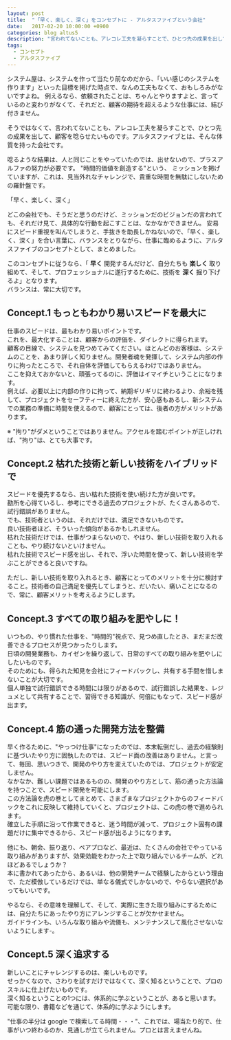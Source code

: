 ```yaml
---
layout: post
title:  "「早く、楽しく、深く」をコンセプトに - アルタスファイブという会社"
date:   2017-02-20 10:00:00 +0900
categories: blog altus5
description: "言われてないことも、アレコレ工夫を凝らすことで、ひとつ先の成果を出して、顧客を唸らせたいものです。アルタスファイブとは、そんな体質を持った会社です。"
tags:
  - コンセプト
  - アルタスファイブ
---
```


システム屋は、システムを作って当たり前なのだから、「いい感じのシステムを作ります」といった目標を掲げた時点で、なんの工夫もなくて、おもしろみがないですよね。
例えるなら、依頼されたことは、ちゃんとやりますよと、言っているのと変わりがなくて、それだと、顧客の期待を超えるような仕事には、結び付きません。

そうではなくて、言われてないことも、アレコレ工夫を凝らすことで、ひとつ先の成果を出して、顧客を唸らせたいものです。アルタスファイブとは、そんな体質を持った会社です。

唸るような結果は、人と同じことをやっていたのでは、出せないので、プラスアルファの努力が必要です。
"時間的価値を創造する"という、 ミッションを掲げていますが、これは、見当外れなチャレンジで、貴重な時間を無駄にしないための羅針盤です。

「早く、楽しく、深く」

どこの会社でも、そうだと思うのだけど、ミッションだのビジョンだの言われても、それだけ見て、具体的な行動を起こすことは、なかなかできません。
安易にスピード重視を叫んでしまうと、手抜きを助長しかねないので、「早く、楽しく、深く」を合い言葉に、バランスをとりながら、仕事に臨めるように、アルタスファイブのコンセプトとして、まとめました。

このコンセプトに従うなら、「 **早く** 開発するんだけど、自分たちも **楽しく** 取り組めて、そして、プロフェッショナルに遂行するために、技術を **深く** 掘り下げるよ」となります。  
バランスは、常に大切です。

## Concept.1 もっともわかり易いスピードを最大に

仕事のスピードは、最もわかり易いポイントです。  
これを、最大化することは、顧客からの評価を、ダイレクトに得られます。  
顧客の目線で、システムを見つめてみてください。ほとんどのお客様は、システムのことを、あまり詳しく知りません。開発者魂を発揮して、システム内部の作りに拘ったところで、それ自体を評価してもらえるわけではありません。  
ここを抑えておかないと、頑張ってるのに、評価はイマイチということになります。  
例えば、必要以上に内部の作りに拘って、納期ギリギリに終わるより、余裕を残して、プロジェクトをセーフティーに終えた方が、安心感もあるし、新システムでの業務の準備に時間を使えるので、顧客にとっては、後者の方がメリットがあります。  

※ "拘り"がダメということではありません。アクセルを踏むポイントが正しければ、"拘り"は、とても大事です。

## Concept.2 枯れた技術と新しい技術をハイブリッドで

スピードを優先するなら、古い枯れた技術を使い続けた方が良いです。  
勘所を心得ているし、参考にできる過去のプロジェクトが、たくさんあるので、試行錯誤がありません。  
でも、技術者というのは、それだけでは、満足できないものです。  
良い技術者ほど、そういった傾向があるかもしれません。  
枯れた技術だけでは、仕事がつまらないので、やはり、新しい技術を取り入れることも、やり続けないといけません。  
枯れた技術でスピード感を出し、それで、浮いた時間を使って、新しい技術を学ぶことができると良いですね。  

ただし、新しい技術を取り入れるとき、顧客にとってのメリットを十分に検討すること。技術者の自己満足を優先してしまうと、だいたい、痛いことになるので、常に、顧客メリットを考えるようにします。

## Concept.3 すべての取り組みを肥やしに！

いつもの、やり慣れた仕事を、"時間的"視点で、見つめ直したとき、まだまだ改善できるプロセスが見つかったりします。  
日頃の開発業務も、カイゼンを繰り返して、日常のすべての取り組みを肥やしにしたいものです。  
そのためにも、得られた知見を会社にフィードバックし、共有する手間を惜しまないことが大切です。  
個人単独で試行錯誤できる時間には限りがあるので、試行錯誤した結果を、レジュメとして共有することで、習得できる知識が、何倍にもなって、スピード感が出ます。

## Concept.4 筋の通った開発方法を整備

早く作るために、"やっつけ仕事"になったのでは、本末転倒だし、過去の経験則に基づいたやり方に固執したのでは、スピード面の改善はありません。と言って、毎回、思いつきで、開発のやり方を変えていたのでは、プロジェクトが安定しません。  
なかなか、難しい課題ではあるものの、開発のやり方として、筋の通った方法論を持つことで、スピード開発を可能にします。  
この方法論を虎の巻としてまとめて、さまざまなプロジェクトからのフィードバックをこれに反映して維持していくと、プロジェクトは、この虎の巻で進められます。  
確立した手順に沿って作業できると、迷う時間が減って、プロジェクト固有の課題だけに集中できるから、スピード感が出るようになります。  

他にも、朝会、振り返り、ペアプロなど、最近は、たくさんの会社でやっている取り組みがありますが、効果効能をわかった上で取り組んでいるチームが、どれほどあるでしょうか？  
本に書かれてあったから、あるいは、他の開発チームで経験したからという理由で、ただ模倣しているだけでは、単なる儀式でしかないので、やらない選択があってもいいです。  

やるなら、その意味を理解して、そして、実際に生きた取り組みにするためには、自分たちにあったやり方にアレンジすることが欠かせません。  
ガイドラインも、いろんな取り組みや流儀も、メンテナンスして風化させないないようにします-。

## Concept.5 深く追求する

新しいことにチャレンジするのは、楽しいものです。  
せっかくなので、さわりを試すだけではなくて、深く知るということで、プロのスキルに仕上げたいものです。  
深く知るということの1つには、体系的に学ぶということが、あると思います。  
可能な限り、書籍などを通じて、体系的に学ぶようにします。

"仕事の半分は google で検索してる時間・・・"、これでは、場当たり的で、仕事がいつ終わるのか、見通しが立てられません。プロとは言えませんね。



